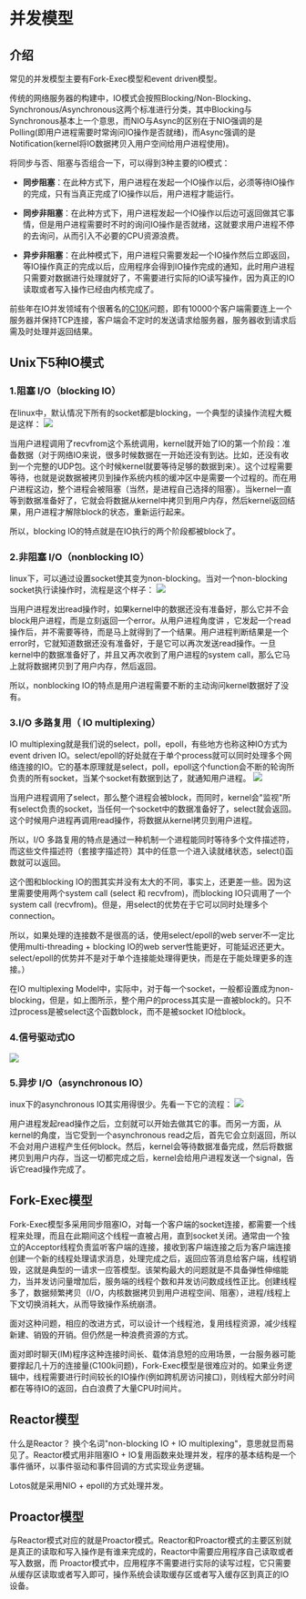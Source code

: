 # 并发模型

## 介绍

常见的并发模型主要有Fork-Exec模型和event driven模型。

传统的网络服务器的构建中，IO模式会按照Blocking/Non-Blocking、Synchronous/Asynchronous这两个标准进行分类，其中Blocking与Synchronous基本上一个意思，而NIO与Async的区别在于NIO强调的是Polling(即用户进程需要时常询问IO操作是否就绪)，而Async强调的是Notification(kernel将IO数据拷贝入用户空间给用户进程使用)。

将同步与否、阻塞与否组合一下，可以得到3种主要的IO模式：

- **同步阻塞**：在此种方式下，用户进程在发起一个IO操作以后，必须等待IO操作的完成，只有当真正完成了IO操作以后，用户进程才能运行。

- **同步非阻塞**：在此种方式下，用户进程发起一个IO操作以后边可返回做其它事情，但是用户进程需要时不时的询问IO操作是否就绪，这就要求用户进程不停的去询问，从而引入不必要的CPU资源浪费。

- **异步非阻塞**：在此种模式下，用户进程只需要发起一个IO操作然后立即返回，等IO操作真正的完成以后，应用程序会得到IO操作完成的通知，此时用户进程只需要对数据进行处理就好了，不需要进行实际的IO读写操作，因为真正的IO读取或者写入操作已经由内核完成了。

前些年在IO并发领域有个很著名的[C10K](http://www.kegel.com/c10k.html)问题，即有10000个客户端需要连上一个服务器并保持TCP连接，客户端会不定时的发送请求给服务器，服务器收到请求后需及时处理并返回结果。

## Unix下5种IO模式

### 1.阻塞 I/O（blocking IO）

在linux中，默认情况下所有的socket都是blocking，一个典型的读操作流程大概是这样： ![](https://lukangping.gitbooks.io/java-nio/content/resources/blocking_io.jpg)

当用户进程调用了recvfrom这个系统调用，kernel就开始了IO的第一个阶段：准备数据（对于网络IO来说，很多时候数据在一开始还没有到达。比如，还没有收到一个完整的UDP包。这个时候kernel就要等待足够的数据到来）。这个过程需要等待，也就是说数据被拷贝到操作系统内核的缓冲区中是需要一个过程的。而在用户进程这边，整个进程会被阻塞（当然，是进程自己选择的阻塞）。当kernel一直等到数据准备好了，它就会将数据从kernel中拷贝到用户内存，然后kernel返回结果，用户进程才解除block的状态，重新运行起来。

所以，blocking IO的特点就是在IO执行的两个阶段都被block了。

### 2.非阻塞 I/O（nonblocking IO）

linux下，可以通过设置socket使其变为non-blocking。当对一个non-blocking socket执行读操作时，流程是这个样子： ![](https://sfault-image.b0.upaiyun.com/961/916/961916360-570a10b5a0ea9_articlex)

当用户进程发出read操作时，如果kernel中的数据还没有准备好，那么它并不会block用户进程，而是立刻返回一个error。从用户进程角度讲 ，它发起一个read操作后，并不需要等待，而是马上就得到了一个结果。用户进程判断结果是一个error时，它就知道数据还没有准备好，于是它可以再次发送read操作。一旦kernel中的数据准备好了，并且又再次收到了用户进程的system call，那么它马上就将数据拷贝到了用户内存，然后返回。

所以，nonblocking IO的特点是用户进程需要不断的主动询问kernel数据好了没有。

### 3.I/O 多路复用（ IO multiplexing）

IO multiplexing就是我们说的select，poll，epoll，有些地方也称这种IO方式为event driven IO。select/epoll的好处就在于单个process就可以同时处理多个网络连接的IO。它的基本原理就是select，poll，epoll这个function会不断的轮询所负责的所有socket，当某个socket有数据到达了，就通知用户进程。 ![](https://sfault-image.b0.upaiyun.com/304/440/3044406194-570a10b9efcb2_articlex)

当用户进程调用了select，那么整个进程会被block，而同时，kernel会"监视"所有select负责的socket，当任何一个socket中的数据准备好了，select就会返回。这个时候用户进程再调用read操作，将数据从kernel拷贝到用户进程。

所以，I/O 多路复用的特点是通过一种机制一个进程能同时等待多个文件描述符，而这些文件描述符（套接字描述符）其中的任意一个进入读就绪状态，select()函数就可以返回。

这个图和blocking IO的图其实并没有太大的不同，事实上，还更差一些。因为这里需要使用两个system call (select 和 recvfrom)，而blocking IO只调用了一个system call (recvfrom)。但是，用select的优势在于它可以同时处理多个connection。

所以，如果处理的连接数不是很高的话，使用select/epoll的web server不一定比使用multi-threading + blocking IO的web server性能更好，可能延迟还更大。select/epoll的优势并不是对于单个连接能处理得更快，而是在于能处理更多的连接。）

在IO multiplexing Model中，实际中，对于每一个socket，一般都设置成为non-blocking，但是，如上图所示，整个用户的process其实是一直被block的。只不过process是被select这个函数block，而不是被socket IO给block。

### 4.信号驱动式IO

![](https://sfault-image.b0.upaiyun.com/221/712/2217129294-570a10c14d83b_articlex)

### 5.异步 I/O（asynchronous IO）

inux下的asynchronous IO其实用得很少。先看一下它的流程： ![](https://sfault-image.b0.upaiyun.com/401/185/4011854437-570a10c3b6e2c_articlex)

用户进程发起read操作之后，立刻就可以开始去做其它的事。而另一方面，从kernel的角度，当它受到一个asynchronous read之后，首先它会立刻返回，所以不会对用户进程产生任何block。然后，kernel会等待数据准备完成，然后将数据拷贝到用户内存，当这一切都完成之后，kernel会给用户进程发送一个signal，告诉它read操作完成了。

## Fork-Exec模型

Fork-Exec模型多采用同步阻塞IO，对每一个客户端的socket连接，都需要一个线程来处理，而且在此期间这个线程一直被占用，直到socket关闭。通常由一个独立的Acceptor线程负责监听客户端的连接，接收到客户端连接之后为客户端连接创建一个新的线程处理请求消息，处理完成之后，返回应答消息给客户端，线程销毁，这就是典型的一请求一应答模型。该架构最大的问题就是不具备弹性伸缩能力，当并发访问量增加后，服务端的线程个数和并发访问数成线性正比。创建线程多了，数据频繁拷贝（I/O，内核数据拷贝到用户进程空间、阻塞），进程/线程上下文切换消耗大，从而导致操作系统崩溃。

面对这种问题，相应的改进方式，可以设计一个线程池，复用线程资源，减少线程新建、销毁的开销。但仍然是一种浪费资源的方式。

面对即时聊天(IM)程序这种连接时间长、载体消息短的应用场景，一台服务器可能要撑起几十万的连接量(C100k问题)，Fork-Exec模型是很难应对的。如果业务逻辑中，线程需要进行时间较长的IO操作(例如跨机房访问接口)，则线程大部分时间都在等待IO的返回，白白浪费了大量CPU时间片。

## Reactor模型

什么是Reactor？ 换个名词"non-blocking IO + IO multiplexing"，意思就显而易见了。Reactor模式用非阻塞IO + IO复用函数来处理并发，程序的基本结构是一个事件循环，以事件驱动和事件回调的方式实现业务逻辑。

Lotos就是采用NIO + epoll的方式处理并发。

## Proactor模型

与Reactor模式对应的就是Proactor模式。Reactor和Proactor模式的主要区别就是真正的读取和写入操作是有谁来完成的，Reactor中需要应用程序自己读取或者写入数据，而 Proactor模式中，应用程序不需要进行实际的读写过程，它只需要从缓存区读取或者写入即可，操作系统会读取缓存区或者写入缓存区到真正的IO设备。
